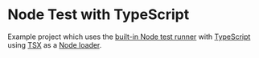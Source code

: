 # Node Test with TypeScript

Example project which uses the [built-in Node test runner](https://nodejs.org/api/test.html) with [TypeScript](https://www.typescriptlang.org/) using [TSX](https://github.com/esbuild-kit/tsx) as a [Node loader](https://nodejs.org/api/esm.html#loaders).

